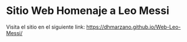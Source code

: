 # Sitio Web Homenaje a Leo Messi

Visita el sitio en el siguiente link: https://dhmarzano.github.io/Web-Leo-Messi/
